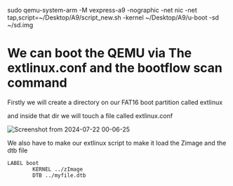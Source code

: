 sudo qemu-system-arm -M vexpress-a9 -nographic -net nic -net tap,script=~/Desktop/A9/script_new.sh -kernel ~/Desktop/A9/u-boot -sd ~/sd.img

# We can boot the QEMU via The extlinux.conf and the bootflow scan command


Firstly we will create a directory on our FAT16 boot partition called extlinux

and inside that dir we will touch a file called extlinux.conf


![Screenshot from 2024-07-22 00-06-25](https://github.com/user-attachments/assets/a17e2eb7-1f5f-491c-8933-1b1043e9254b)




We also have to make our extlinux script to make it load the Zimage and the dtb file

```                            
LABEL boot
        KERNEL ../zImage
        DTB ../myfile.dtb

```


